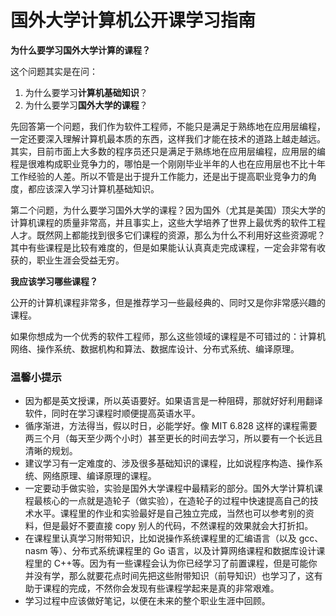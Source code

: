 # 国外大学计算机公开课学习指南

**为什么要学习国外大学计算的课程？**

这个问题其实是在问：

1. 为什么要学习**计算机基础知识**？
2. 为什么要学习**国外大学的课程**？

先回答第一个问题，我们作为软件工程师，不能只是满足于熟练地在应用层编程，一定还要深入理解计算机最本质的东西，这样我们才能在技术的道路上越走越远。其实，目前市面上大多数的程序员还只是满足于熟练地在应用层编程，应用层的编程是很难构成职业竞争力的，哪怕是一个刚刚毕业半年的人也在应用层也不比十年工作经验的人差。所以不管是出于提升工作能力，还是出于提高职业竞争力的角度，都应该深入学习计算机基础知识。

第二个问题，为什么要学习国外大学的课程？因为国外（尤其是美国）顶尖大学的计算机课程的质量非常高，并且事实上，这些大学培养了世界上最优秀的软件工程人才。既然网上都能找到很多它们课程的资源，那么为什么不利用好这些资源呢？其中有些课程是比较有难度的，但是如果能认认真真走完成课程，一定会非常有收获的，职业生涯会受益无穷。

**我应该学习哪些课程？**

公开的计算机课程非常多，但是推荐学习一些最经典的、同时又是你非常感兴趣的课程。

如果你想成为一个优秀的软件工程师，那么这些领域的课程是不可错过的：计算机网络、操作系统、数据机构和算法、数据库设计、分布式系统、编译原理。

### 温馨小提示

-   因为都是英文授课，所以英语要好。如果语言是一种阻碍，那就好好利用翻译软件，同时在学习课程时顺便提高英语水平。
-   循序渐进，方法得当，假以时日，必能学好。像 MIT 6.828 这样的课程需要两三个月（每天至少两个小时）甚至更长的时间去学习，所以要有一个长远且清晰的规划。
-   建议学习有一定难度的、涉及很多基础知识的课程，比如说程序构造、操作系统、网络原理、编译原理的课程。
-   一定要动手做实验，实验是国外大学课程中最精彩的部分。国外大学计算机课程最核心的一点就是造轮子（做实验），在造轮子的过程中快速提高自己的技术水平。课程里的作业和实验最好是自己独立完成，当然也可以参考别的资料，但是最好不要直接 copy 别人的代码，不然课程的效果就会大打折扣。
-   在课程里认真学习附带知识，比如说操作系统课程里的汇编语言（以及 gcc、nasm 等）、分布式系统课程里的 Go 语言，以及计算网络课程和数据库设计课程里的 C++等。因为有一些课程会认为你已经学习了前置课程，但是可能你并没有学，那么就要花点时间先把这些附带知识（前导知识）也学习了，这有助于课程的完成，不然你会发现有些课程学起来是真的非常艰难。
-   学习过程中应该做好笔记，以便在未来的整个职业生涯中回顾。

